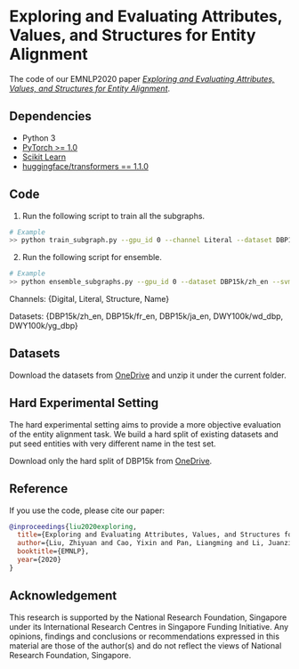 # Exploring and Evaluating Attributes, Values, and Structures for Entity Alignment

The code of our EMNLP2020 paper *[Exploring and Evaluating Attributes, Values, and Structures for Entity Alignment](https://arxiv.org/abs/2010.03249)*.

## Dependencies

* Python 3
* [PyTorch >= 1.0](https://pytorch.org/get-started/locally/)
* [Scikit Learn](https://scikit-learn.org/stable/)
* [huggingface/transformers == 1.1.0](https://github.com/huggingface/transformers)

## Code

1. Run the following script to train all the subgraphs.

```bash
# Example
>> python train_subgraph.py --gpu_id 0 --channel Literal --dataset DBP15k/zh_en --load_hard_split [or not]
```

2. Run the following script for ensemble.

```bash
# Example
>> python ensemble_subgraphs.py --gpu_id 0 --dataset DBP15k/zh_en --svm [or not] --load_hard_split [or not]
```

Channels: {Digital, Literal, Structure, Name}

Datasets: {DBP15k/zh_en, DBP15k/fr_en, DBP15k/ja_en, DWY100k/wd_dbp, DWY100k/yg_dbp}

## Datasets

Download the datasets from [OneDrive](https://1drv.ms/u/s!AuQRz5abAH5T2jDOmiMlkqFP8s0Z?e=1KMMFm) and unzip it under the current folder.

## Hard Experimental Setting

The hard experimental setting aims to provide a more objective evaluation of the entity alignment task. We build a hard split of existing datasets and put seed entities with very different name in the test set.

Download only the hard split of DBP15k from [OneDrive](https://1drv.ms/u/s!AuQRz5abAH5T3EWhCpZrw24jTOrm?e=ufjzfW).

## Reference

If you use the code, please cite our paper:

```bib
@inproceedings{liu2020exploring,
  title={Exploring and Evaluating Attributes, Values, and Structures for Entity Alignment},
  author={Liu, Zhiyuan and Cao, Yixin and Pan, Liangming and Li, Juanzi and Liu, Zhiyuan and Chua, Tat-Seng},
  booktitle={EMNLP},
  year={2020}
}
```

## Acknowledgement

This research is supported by the National Research Foundation, Singapore under its International Research Centres in Singapore Funding Initiative. Any opinions, findings and conclusions or recommendations expressed in this material are those of the author(s) and do not reflect the views of National Research Foundation, Singapore.
